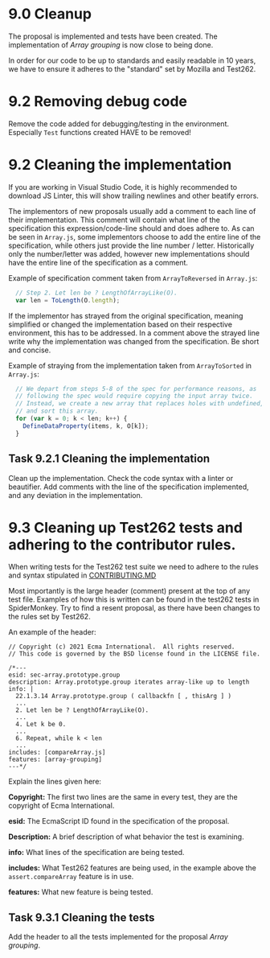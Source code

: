# **9.0** Cleanup

The proposal is implemented and tests have been created. The implementation of _Array grouping_ is now close to being done. 

In order for our code to be up to standards and easily readable in 10 years, we have to ensure it adheres to the "standard" set by Mozilla and Test262.  

# **9.2** Removing debug code

Remove the code added for debugging/testing in the environment. Especially `Test` functions created HAVE to be removed!

# **9.2** Cleaning the implementation

If you are working in Visual Studio Code, it is highly recommended to download JS Linter, this will show trailing newlines and other beatify errors. 

The implementors of new proposals usually add a comment to each line of their implementation. This comment will contain what line of the specification this expression/code-line should and does adhere to. As can be seen in `Array.js`, some implementors choose to add the entire line of the specification, while others just provide the line number / letter. Historically only the number/letter was added, however new implementations should have the entire line of the specification as a comment. 

Example of specification comment taken from `ArrayToReversed` in `Array.js`:
```js
  // Step 2. Let len be ? LengthOfArrayLike(O).
  var len = ToLength(O.length);
```

If the implementor has strayed from the original specification, meaning simplified or changed the implementation based on their respective environment, this has to be addressed. In a comment above the strayed line write why the implementation was changed from the specification. Be short and concise. 

Example of straying from the implementation taken from `ArrayToSorted` in `Array.js`:
```js
  // We depart from steps 5-8 of the spec for performance reasons, as
  // following the spec would require copying the input array twice.
  // Instead, we create a new array that replaces holes with undefined,
  // and sort this array.
  for (var k = 0; k < len; k++) {
    DefineDataProperty(items, k, O[k]);
  }
```

## **Task 9.2.1** Cleaning the implementation

Clean up the implementation. Check the code syntax with a linter or beautifier. Add comments with the line of the specification implemented, and any deviation in the implementation. 

# **9.3** Cleaning up Test262 tests and adhering to the contributor rules. 

When writing tests for the Test262 test suite we need to adhere to the rules and syntax stipulated in [CONTRIBUTING.MD](https://github.com/tc39/test262/blob/main/CONTRIBUTING.md)

Most importantly is the large header (comment) present at the top of any test file. Examples of how this is written can be found in the test262 tests in SpiderMonkey. Try to find a resent proposal, as there have been changes to the rules set by Test262. 

An example of the header:
```
// Copyright (c) 2021 Ecma International.  All rights reserved.
// This code is governed by the BSD license found in the LICENSE file.

/*---
esid: sec-array.prototype.group
description: Array.prototype.group iterates array-like up to length
info: |
  22.1.3.14 Array.prototype.group ( callbackfn [ , thisArg ] )
  ...
  2. Let len be ? LengthOfArrayLike(O).
  ...
  4. Let k be 0.
  ...
  6. Repeat, while k < len
  ...
includes: [compareArray.js]
features: [array-grouping]
---*/
```
Explain the lines given here: 

**Copyright:** The first two lines are the same in every test, they are the copyright of Ecma International.

**esid:** The EcmaScript ID found in the specification of the proposal.

**Description:** A brief description of what behavior the test is examining. 

**info:** What lines of the specification are being tested.

**includes:** What Test262 features are being used, in the example above the `assert.compareArray` feature is in use.

**features:** What new feature is being tested.

## **Task 9.3.1** Cleaning the tests

Add the header to all the tests implemented for the proposal _Array grouping_. 

